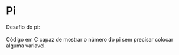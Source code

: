 # Pi
Desafio do pi:<br><br>
Código em C capaz de mostrar o número do pi sem precisar colocar alguma variavel.
